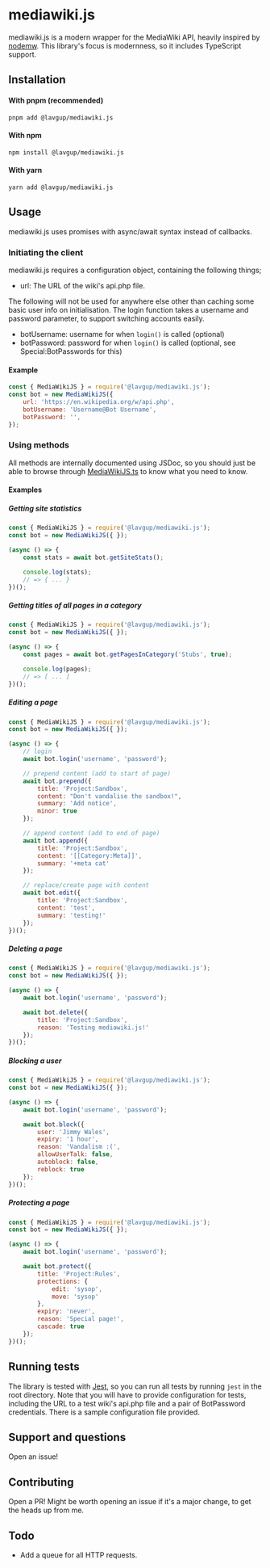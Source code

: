 # mediawiki.js
mediawiki.js is a modern wrapper for the MediaWiki API, heavily inspired by [nodemw](https://github.com/macbre/nodemw). This library's focus is modernness, so it includes TypeScript support.

## Installation
#### With pnpm (recommended)
`pnpm add @lavgup/mediawiki.js`

#### With npm
`npm install @lavgup/mediawiki.js`

#### With yarn
`yarn add @lavgup/mediawiki.js`

## Usage
mediawiki.js uses promises with async/await syntax instead of callbacks.

### Initiating the client
mediawiki.js requires a configuration object, containing the following things;
* url: The URL of the wiki's api.php file.
  
The following will not be used for anywhere else other than caching some basic user info on initialisation. The login function takes a username and password parameter, to support switching accounts easily.
* botUsername: username for when `login()` is called (optional)
* botPassword: password for when `login()` is called (optional, see Special:BotPasswords for this)

#### Example
```js
const { MediaWikiJS } = require('@lavgup/mediawiki.js');
const bot = new MediaWikiJS({
    url: 'https://en.wikipedia.org/w/api.php',
    botUsername: 'Username@Bot Username',
    botPassword: '',
});
```

### Using methods
All methods are internally documented using JSDoc, so you should just be able to browse through [MediaWikiJS.ts](src/MediaWikiJS.ts) to know what you need to know.

#### Examples
##### Getting site statistics
```js
const { MediaWikiJS } = require('@lavgup/mediawiki.js');
const bot = new MediaWikiJS({ });

(async () => {
    const stats = await bot.getSiteStats();

    console.log(stats);
    // => { ... }
})();
```

##### Getting titles of all pages in a category
```js
const { MediaWikiJS } = require('@lavgup/mediawiki.js');
const bot = new MediaWikiJS({ });

(async () => {
    const pages = await bot.getPagesInCategory('Stubs', true);

    console.log(pages);
    // => [ ... ]
})();
```

##### Editing a page
```js
const { MediaWikiJS } = require('@lavgup/mediawiki.js');
const bot = new MediaWikiJS({ });

(async () => {
    // login
    await bot.login('username', 'password');

    // prepend content (add to start of page)
    await bot.prepend({
        title: 'Project:Sandbox',
        content: "Don't vandalise the sandbox!",
        summary: 'Add notice',
        minor: true
    });

    // append content (add to end of page)
    await bot.append({
        title: 'Project:Sandbox',
        content: '[[Category:Meta]]',
        summary: '+meta cat'
    });

    // replace/create page with content
    await bot.edit({
        title: 'Project:Sandbox',
        content: 'test',
        summary: 'testing!'
    });
})();
```

##### Deleting a page
```js
const { MediaWikiJS } = require('@lavgup/mediawiki.js');
const bot = new MediaWikiJS({ });

(async () => {
    await bot.login('username', 'password');

    await bot.delete({
        title: 'Project:Sandbox',
        reason: 'Testing mediawiki.js!'
    });
})();
```

##### Blocking a user
```js
const { MediaWikiJS } = require('@lavgup/mediawiki.js');
const bot = new MediaWikiJS({ });

(async () => {
    await bot.login('username', 'password');

    await bot.block({
        user: 'Jimmy Wales',
        expiry: '1 hour',
        reason: 'Vandalism :(',
        allowUserTalk: false,
        autoblock: false,
        reblock: true
    });
})();
```

##### Protecting a page
```js
const { MediaWikiJS } = require('@lavgup/mediawiki.js');
const bot = new MediaWikiJS({ });

(async () => {
    await bot.login('username', 'password');

    await bot.protect({
        title: 'Project:Rules',
        protections: {
            edit: 'sysop',
            move: 'sysop'
        },
        expiry: 'never',
        reason: 'Special page!',
        cascade: true
    });
})();
```

## Running tests
The library is tested with [Jest](https://jestjs.io), so you can run all tests by running `jest` in the root directory. Note that you will have to provide configuration for tests, including the URL to a test wiki's api.php file and a pair of BotPassword credentials. There is a sample configuration file provided.

## Support and questions
Open an issue!

## Contributing
Open a PR! Might be worth opening an issue if it's a major change, to get the heads up from me.

## Todo
* Add a queue for all HTTP requests.
